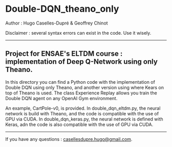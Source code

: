 # Double-DQN_theano_only

Author : Hugo Caselles-Dupré & Geoffrey Chinot

Disclaimer : several syntax errors can exist in the code. Use it wisely.

---------------------------------------
Project for ENSAE's ELTDM course : implementation of Deep Q-Network using only Theano. 
---------------------------------------

In this directory you can find a Python code with the implementation of Double DQN using only Theano, and another version using where Kears on top of Theano is used. The class Experience Replay allows you train the Double DQN agent on any OpenAI Gym environment.

An example, CartPole-v0, is provided. In double_dqn_eltdm.py, the neural network is build with Theano, and the code is compatible with the use of GPU via CUDA. In double_dqn_keras.py, the neural network is defined with Keras, adn the code is also compatible with the use of GPU via CUDA.

------------------------------------------

If you have any questions : casellesdupre.hugo@gmail.com.
